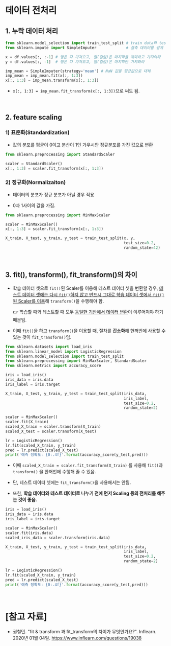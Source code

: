 # 데이터 전처리

## 1. 누락 데이터 처리

```python
from sklearn.model_selection import train_test_split # train data와 test data를 쉽게 나누기 위한 모듈
from sklearn.impute import SimpleImputer             # 결측 데이터를 쉽게 대체하기 위한 모듈
```

```python
x = df.values[:, :-1] # 행은 다 가져오고, 열(컬럼)은 마지막을 제외하고 가져와라
y = df.values[:, -1]  # 행은 다 가져오고, 열(컬럼)은 마지막만 가져와라

imp_mean = SimpleImputer(strategy='mean') # NaN 값을 평균값으로 대체
imp_mean = imp_mean.fit(x[:, 1:3])
x[:, 1:3] = imp_mean.transform(x[:, 1:3])
```

- `x[:, 1:3] = imp_mean.fit_transform(x[:, 1:3])`으로 써도 됨.

<br>

## 2. feature scaling

### 1) 표준화(Standardization)

- 값의 분포를 평균이 0이고 분산이 1인 가우시안 정규분포를 가진 값으로 변환

```python
from sklearn.preprocessing import StandardScaler

scaler = StandardScaler()
x[:, 1:3] = scaler.fit_transform(x[:, 1:3])
```

### 2) 정규화(Normalizaiton)

- 데이터의 분포가 정규 분포가 아닐 경우 적용

- 0과 1사이의 값을 가짐.

```python
from sklearn.preprocessing import MinMaxScaler

scaler = MinMaxScaler()
x[:, 1:3] = scaler.fit_transform(x[:, 1:3])
```

```python
X_train, X_test, y_train, y_test = train_test_split(x, y,
                                                    test_size=0.2,
                                                    random_state=42)
```

<br>

## 3. fit(), transform(), fit_transform()의 차이

- 학습 데이터 셋으로 `fit()`된 Scaler를 이용해 테스트 데이터 셋을 변환할 경우, <u>테스트 데이터 셋에는 다시 `fit()`하지 않고 반드시 그대로 학습 데이터 셋에서 `fit()`된 Scaler를 이용</u>해 `transform()`을 수행해야 함.

  :point_right: 학습할 때와 테스트할 때  모두 <u>동일한 기반에서 데이터 변환</u>이 이루어져야 하기 때문임.

- 이때 `fit()`을 하고 `transform()`을 이용할 때, 절차를 **간소화**해 한꺼번에 사용할 수 있는 것이 `fit_transform()`임.

```python
from sklearn.datasets import load_iris
from sklearn.linear_model import LogisticRegression
from sklearn.model_selection import train_test_split
from sklearn.preprocessing import MinMaxScaler, StandardScaler
from sklearn.metrics import accuracy_score

iris = load_iris()
iris_data = iris.data
iris_label = iris.target

X_train, X_test, y_train, y_test = train_test_split(iris_data,
                                                    iris_label, 
                                                    test_size=0.2,
                                                    random_state=2)

scaler = MinMaxScaler()
scaler.fit(X_train)
scaled_X_train = scaler.transform(X_train)
scaled_X_test = scaler.transform(X_test)

lr = LogisticRegression()
lr.fit(scaled_X_train, y_train)
pred = lr.predict(scaled_X_test)
print('예측 정확도: {0:.4f}'.format(accuracy_score(y_test,pred)))
```

- 이때 `scaled_X_train = scaler.fit_transform(X_train)` 를 사용해 `fit()`과 `transform()` 을 한꺼번에 수행해 줄 수 있음. 

- 단, 테스트 데이터 셋에는 `fit_transform()`을 사용해서는 안됨.
- 또한, **학습 데이터와 테스트 데이터로 나누기 전에 먼저 Scaling 등의 전처리를 해주는 것이 좋음.**

```python
iris = load_iris()
iris_data = iris.data
iris_label = iris.target

scaler = MinMaxScaler()
scaler.fit(iris.data)
scaled_iris_data = scaler.transform(iris.data)

X_train, X_test, y_train, y_test = train_test_split(iris_data,
                                                    iris_label, 
                                                    test_size=0.2,
                                                    random_state=2)

lr = LogisticRegression()
lr.fit(scaled_X_train, y_train)
pred = lr.predict(scaled_X_test)
print('예측 정확도: {0:.4f}'.format(accuracy_score(y_test,pred)))
```

<br>

# [참고 자료]

- 권철민. "fit & transform 과 fit_transform의 차이가 무엇인가요?". Inflearn. 2020년 01월 04일. https://www.inflearn.com/questions/19038

